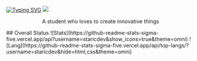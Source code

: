 [![Typing SVG](https://readme-typing-svg.demolab.com?font=JetBrains+Mono&size=30&duration=4000&pause=400&color=F76464&center=true&repeat=true&width=600&height=100&lines=Android+Developer;UX+Designer;For+fun)](https://git.io/typing-svg)
![](https://komarev.com/ghpvc/?username=staricdev)  
<p align= center >A student who loves to create innovative things</p>
## Overall Status 
![Stats](https://github-readme-stats-sigma-five.vercel.app/api?username=staricdev&show_icons=true&theme=omni)
![Lang](https://github-readme-stats-sigma-five.vercel.app/api/top-langs/?username=staricdev&hide=html,css&theme=omni)
